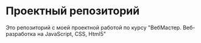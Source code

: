 # Проектный репозиторий

Это репозиторий с моей проектной работой по курсу "ВебМастер. Веб-разработка на JavaScript, CSS, Html5"